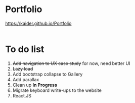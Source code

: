 # Portfolio

https://kaider.github.io/Portfolio
<br>
<br>
# To do list
1. ~~Add navigation to UX case study~~ for now, need better UI
2. ~~Lazy load~~
3. Add bootstrap collapse to Gallery
4. Add parallax
5. Clean up **In Progress**
6. Migrate keyboard write-ups to the website
7. React.JS
